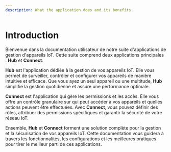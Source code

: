 ```yaml
---
description: What the application does and its benefits.
---
```


# Introduction

Bienvenue dans la documentation utilisateur de notre suite d'applications de gestion d'appareils IoT. Cette suite comprend deux applications principales : **Hub** et **Connect**.

**Hub** est l'application dédiée à la gestion de vos appareils IoT. Elle vous permet de surveiller, contrôler et configurer vos appareils de manière intuitive et efficace. Que vous ayez un seul appareil ou une multitude, **Hub** simplifie la gestion quotidienne et assure une performance optimale.

**Connect** est l'application qui gère les permissions et les accès. Elle vous offre un contrôle granulaire sur qui peut accéder à vos appareils et quelles actions peuvent être effectuées. Avec **Connect**, vous pouvez définir des rôles, attribuer des permissions spécifiques et garantir la sécurité de votre réseau IoT.

Ensemble, **Hub** et **Connect** forment une solution complète pour la gestion et la sécurisation de vos appareils IoT. Cette documentation vous guidera à travers les fonctionnalités, les configurations et les meilleures pratiques pour tirer le meilleur parti de ces applications.

